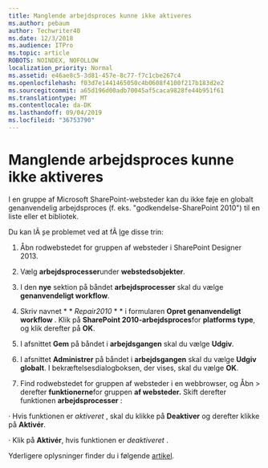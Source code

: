 ```yaml
---
title: Manglende arbejdsproces kunne ikke aktiveres
ms.author: pebaum
author: Techwriter40
ms.date: 12/3/2018
ms.audience: ITPro
ms.topic: article
ROBOTS: NOINDEX, NOFOLLOW
localization_priority: Normal
ms.assetid: e46ae8c5-3d81-457e-8c77-f7c1cbe267c4
ms.openlocfilehash: f03d7e1441465050c4b0608f4100f217b183d2e2
ms.sourcegitcommit: a65d196d00adb70045af5caca9828fe44b951f61
ms.translationtype: MT
ms.contentlocale: da-DK
ms.lasthandoff: 09/04/2019
ms.locfileid: "36753790"
---
```

# <a name="missing-workflow-failed-to-activate"></a>Manglende arbejdsproces kunne ikke aktiveres

I en gruppe af Microsoft SharePoint-websteder kan du ikke føje en globalt genanvendelig arbejdsproces (f. eks. "godkendelse-SharePoint 2010") til en liste eller et bibliotek.
  
Du kan lÃ ̧se problemet ved at fÃ ̧lge disse trin: 
  
1. Åbn rodwebstedet for gruppen af websteder i SharePoint Designer 2013.
  
2. Vælg **arbejdsprocesser**under **webstedsobjekter**. 
  
3. I den **nye** sektion på båndet **arbejdsprocesser** skal du vælge **genanvendeligt workflow**. 
  
4. Skriv navnet * * *Repair2010* * * i formularen **Opret genanvendeligt workflow** . Klik på **SharePoint 2010-arbejdsproces**for **platforms type**, og klik derefter på **OK**. 
  
1. I afsnittet **Gem** på båndet i **arbejdsgangen** skal du vælge **Udgiv**. 
  
2. I afsnittet **Administrer** på båndet i **arbejdsgangen** skal du vælge **Udgiv globalt**. I bekræftelsesdialogboksen, der vises, skal du vælge **OK**. 
  
3. Find rodwebstedet for gruppen af websteder i en webbrowser, og Åbn \> derefter **funktionerne**for gruppen **af websteder.** Skift derefter funktionen **arbejdsprocesser** : 
  
· Hvis funktionen er *aktiveret* , skal du klikke på **Deaktiver** og derefter klikke på **Aktivér**. 
  
· Klik på **Aktivér**, hvis funktionen er *deaktiveret* . 
  
Yderligere oplysninger finder du i følgende [artikel](https://go.microsoft.com/fwlink/?linkid=2047770&amp;clcid=0x409).
  

